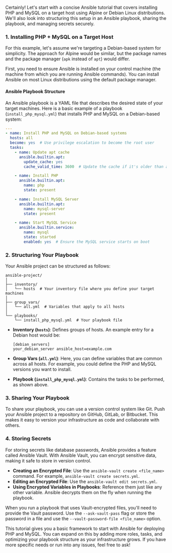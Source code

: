 Certainly! Let's start with a concise Ansible tutorial that covers installing PHP and MySQL on a target host using Alpine or Debian Linux distributions. We'll also look into structuring this setup in an Ansible playbook, sharing the playbook, and managing secrets securely.

### 1. Installing PHP + MySQL on a Target Host

For this example, let's assume we're targeting a Debian-based system for simplicity. The approach for Alpine would be similar, but the package names and the package manager (`apk` instead of `apt`) would differ.

First, you need to ensure Ansible is installed on your control machine (the machine from which you are running Ansible commands). You can install Ansible on most Linux distributions using the default package manager.

#### Ansible Playbook Structure

An Ansible playbook is a YAML file that describes the desired state of your target machines. Here is a basic example of a playbook (`install_php_mysql.yml`) that installs PHP and MySQL on a Debian-based system:

```yaml
---
- name: Install PHP and MySQL on Debian-based systems
  hosts: all
  become: yes  # Use privilege escalation to become the root user
  tasks:
    - name: Update apt cache
      ansible.builtin.apt:
        update_cache: yes
        cache_valid_time: 3600  # Update the cache if it's older than an hour

    - name: Install PHP
      ansible.builtin.apt:
        name: php
        state: present

    - name: Install MySQL Server
      ansible.builtin.apt:
        name: mysql-server
        state: present

    - name: Start MySQL Service
      ansible.builtin.service:
        name: mysql
        state: started
        enabled: yes  # Ensure the MySQL service starts on boot
```

### 2. Structuring Your Playbook

Your Ansible project can be structured as follows:

```
ansible-project/
│
├── inventory/
│   └── hosts  # Your inventory file where you define your target machines
│
├── group_vars/
│   └── all.yml  # Variables that apply to all hosts
│
└── playbooks/
    └── install_php_mysql.yml  # Your playbook file
```

- **Inventory (`hosts`)**: Defines groups of hosts. An example entry for a Debian host would be:
  ```
  [debian_servers]
  your_debian_server ansible_host=example.com
  ```

- **Group Vars (`all.yml`)**: Here, you can define variables that are common across all hosts. For example, you could define the PHP and MySQL versions you want to install.

- **Playbook (`install_php_mysql.yml`)**: Contains the tasks to be performed, as shown above.

### 3. Sharing Your Playbook

To share your playbook, you can use a version control system like Git. Push your Ansible project to a repository on GitHub, GitLab, or Bitbucket. This makes it easy to version your infrastructure as code and collaborate with others.

### 4. Storing Secrets

For storing secrets like database passwords, Ansible provides a feature called Ansible Vault. With Ansible Vault, you can encrypt sensitive data, making it safe to store in version control.

- **Creating an Encrypted File**: Use the `ansible-vault create <file_name>` command. For example, `ansible-vault create secrets.yml`.
- **Editing an Encrypted File**: Use the `ansible-vault edit secrets.yml`.
- **Using Encrypted Variables in Playbooks**: Reference them just like any other variable. Ansible decrypts them on the fly when running the playbook.

When you run a playbook that uses Vault-encrypted files, you'll need to provide the Vault password. Use the `--ask-vault-pass` flag or store the password in a file and use the `--vault-password-file <file_name>` option.

This tutorial gives you a basic framework to start with Ansible for deploying PHP and MySQL. You can expand on this by adding more roles, tasks, and optimizing your playbook structure as your infrastructure grows. If you have more specific needs or run into any issues, feel free to ask!
